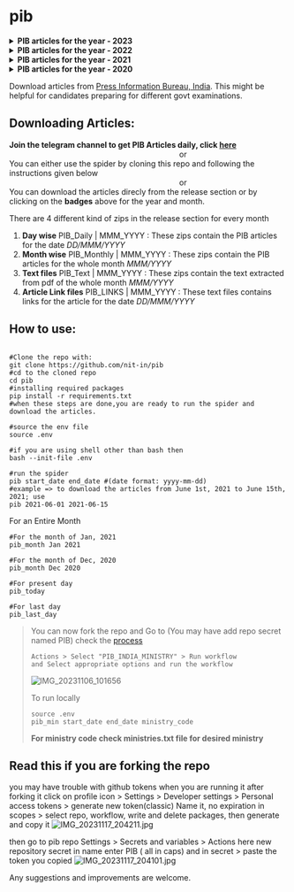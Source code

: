 # pib

<details>
<summary>
<b>PIB articles for the year - 2023</b>
</summary>

<br><b>Dec, 2023</b><br>[![PIB_Daily - Dec 2023](https://img.shields.io/badge/PIB__Daily-Dec_2023-2ea44f)](https://github.com/nit-in/pib/releases/tag/PIB_Daily_Dec_2023) [![PIB_Monthly - Dec 2023](https://img.shields.io/badge/PIB__Monthly-Dec_2023-2ea44f)](https://github.com/nit-in/pib/releases/tag/PIB_Monthly_Dec_2023) [![PIB_Text - Dec 2023](https://img.shields.io/badge/PIB__Text-Dec_2023-2ea44f)](https://github.com/nit-in/pib/releases/tag/PIB_Text_Dec_2023) [![PIB_Links - Dec 2023](https://img.shields.io/badge/PIB__Links-Dec_2023-2ea44f)](https://github.com/nit-in/pib/releases/tag/PIB_Links_Dec_2023)
<br><b>Nov, 2023</b><br>[![PIB_Daily - Nov 2023](https://img.shields.io/badge/PIB__Daily-Nov_2023-2ea44f)](https://github.com/nit-in/pib/releases/tag/PIB_Daily_Nov_2023) [![PIB_Monthly - Nov 2023](https://img.shields.io/badge/PIB__Monthly-Nov_2023-2ea44f)](https://github.com/nit-in/pib/releases/tag/PIB_Monthly_Nov_2023) [![PIB_Text - Nov 2023](https://img.shields.io/badge/PIB__Text-Nov_2023-2ea44f)](https://github.com/nit-in/pib/releases/tag/PIB_Text_Nov_2023) [![PIB_Links - Nov 2023](https://img.shields.io/badge/PIB__Links-Nov_2023-2ea44f)](https://github.com/nit-in/pib/releases/tag/PIB_Links_Nov_2023)
<br><b>Oct, 2023</b><br>[![PIB_Daily - Oct 2023](https://img.shields.io/badge/PIB__Daily-Oct_2023-2ea44f)](https://github.com/nit-in/pib/releases/tag/PIB_Daily_Oct_2023) [![PIB_Monthly - Oct 2023](https://img.shields.io/badge/PIB__Monthly-Oct_2023-2ea44f)](https://github.com/nit-in/pib/releases/tag/PIB_Monthly_Oct_2023) [![PIB_Text - Oct 2023](https://img.shields.io/badge/PIB__Text-Oct_2023-2ea44f)](https://github.com/nit-in/pib/releases/tag/PIB_Text_Oct_2023) [![PIB_Links - Oct 2023](https://img.shields.io/badge/PIB__Links-Oct_2023-2ea44f)](https://github.com/nit-in/pib/releases/tag/PIB_Links_Oct_2023)
<br><b>Sep, 2023</b><br>[![PIB_Daily - Sep 2023](https://img.shields.io/badge/PIB__Daily-Sep_2023-2ea44f)](https://github.com/nit-in/pib/releases/tag/PIB_Daily_Sep_2023) [![PIB_Monthly - Sep 2023](https://img.shields.io/badge/PIB__Monthly-Sep_2023-2ea44f)](https://github.com/nit-in/pib/releases/tag/PIB_Monthly_Sep_2023) [![PIB_Text - Sep 2023](https://img.shields.io/badge/PIB__Text-Sep_2023-2ea44f)](https://github.com/nit-in/pib/releases/tag/PIB_Text_Sep_2023) [![PIB_Links - Sep 2023](https://img.shields.io/badge/PIB__Links-Sep_2023-2ea44f)](https://github.com/nit-in/pib/releases/tag/PIB_Links_Sep_2023)
<br><b>Aug, 2023</b><br>[![PIB_Daily - Aug 2023](https://img.shields.io/badge/PIB__Daily-Aug_2023-2ea44f)](https://github.com/nit-in/pib/releases/tag/PIB_Daily_Aug_2023) [![PIB_Monthly - Aug 2023](https://img.shields.io/badge/PIB__Monthly-Aug_2023-2ea44f)](https://github.com/nit-in/pib/releases/tag/PIB_Monthly_Aug_2023) [![PIB_Text - Aug 2023](https://img.shields.io/badge/PIB__Text-Aug_2023-2ea44f)](https://github.com/nit-in/pib/releases/tag/PIB_Text_Aug_2023) [![PIB_Links - Aug 2023](https://img.shields.io/badge/PIB__Links-Aug_2023-2ea44f)](https://github.com/nit-in/pib/releases/tag/PIB_Links_Aug_2023)
<br><b>Jul, 2023</b><br>[![PIB_Daily - Jul 2023](https://img.shields.io/badge/PIB__Daily-Jul_2023-2ea44f)](https://github.com/nit-in/pib/releases/tag/PIB_Daily_Jul_2023) [![PIB_Monthly - Jul 2023](https://img.shields.io/badge/PIB__Monthly-Jul_2023-2ea44f)](https://github.com/nit-in/pib/releases/tag/PIB_Monthly_Jul_2023) [![PIB_Text - Jul 2023](https://img.shields.io/badge/PIB__Text-Jul_2023-2ea44f)](https://github.com/nit-in/pib/releases/tag/PIB_Text_Jul_2023) [![PIB_Links - Jul 2023](https://img.shields.io/badge/PIB__Links-Jul_2023-2ea44f)](https://github.com/nit-in/pib/releases/tag/PIB_Links_Jul_2023)
<br><b>Jun, 2023</b><br>[![PIB_Daily - Jun 2023](https://img.shields.io/badge/PIB__Daily-Jun_2023-2ea44f)](https://github.com/nit-in/pib/releases/tag/PIB_Daily_Jun_2023) [![PIB_Monthly - Jun 2023](https://img.shields.io/badge/PIB__Monthly-Jun_2023-2ea44f)](https://github.com/nit-in/pib/releases/tag/PIB_Monthly_Jun_2023) [![PIB_Text - Jun 2023](https://img.shields.io/badge/PIB__Text-Jun_2023-2ea44f)](https://github.com/nit-in/pib/releases/tag/PIB_Text_Jun_2023) [![PIB_Links - Jun 2023](https://img.shields.io/badge/PIB__Links-Jun_2023-2ea44f)](https://github.com/nit-in/pib/releases/tag/PIB_Links_Jun_2023)
<br><b>May, 2023</b><br>[![PIB_Daily - May 2023](https://img.shields.io/badge/PIB__Daily-May_2023-2ea44f)](https://github.com/nit-in/pib/releases/tag/PIB_Daily_May_2023) [![PIB_Monthly - May 2023](https://img.shields.io/badge/PIB__Monthly-May_2023-2ea44f)](https://github.com/nit-in/pib/releases/tag/PIB_Monthly_May_2023) [![PIB_Text - May 2023](https://img.shields.io/badge/PIB__Text-May_2023-2ea44f)](https://github.com/nit-in/pib/releases/tag/PIB_Text_May_2023) [![PIB_Links - May 2023](https://img.shields.io/badge/PIB__Links-May_2023-2ea44f)](https://github.com/nit-in/pib/releases/tag/PIB_Links_May_2023)
<br><b>Apr, 2023</b><br>[![PIB_Daily - Apr 2023](https://img.shields.io/badge/PIB__Daily-Apr_2023-2ea44f)](https://github.com/nit-in/pib/releases/tag/PIB_Daily_Apr_2023) [![PIB_Monthly - Apr 2023](https://img.shields.io/badge/PIB__Monthly-Apr_2023-2ea44f)](https://github.com/nit-in/pib/releases/tag/PIB_Monthly_Apr_2023) [![PIB_Text - Apr 2023](https://img.shields.io/badge/PIB__Text-Apr_2023-2ea44f)](https://github.com/nit-in/pib/releases/tag/PIB_Text_Apr_2023) [![PIB_Links - Apr 2023](https://img.shields.io/badge/PIB__Links-Apr_2023-2ea44f)](https://github.com/nit-in/pib/releases/tag/PIB_Links_Apr_2023)
<br><b>Mar, 2023</b><br>[![PIB_Daily - Mar 2023](https://img.shields.io/badge/PIB__Daily-Mar_2023-2ea44f)](https://github.com/nit-in/pib/releases/tag/PIB_Daily_Mar_2023) [![PIB_Monthly - Mar 2023](https://img.shields.io/badge/PIB__Monthly-Mar_2023-2ea44f)](https://github.com/nit-in/pib/releases/tag/PIB_Monthly_Mar_2023) [![PIB_Text - Mar 2023](https://img.shields.io/badge/PIB__Text-Mar_2023-2ea44f)](https://github.com/nit-in/pib/releases/tag/PIB_Text_Mar_2023) [![PIB_Links - Mar 2023](https://img.shields.io/badge/PIB__Links-Mar_2023-2ea44f)](https://github.com/nit-in/pib/releases/tag/PIB_Links_Mar_2023)
<br><b>Feb, 2023</b><br>[![PIB_Daily - Feb 2023](https://img.shields.io/badge/PIB__Daily-Feb_2023-2ea44f)](https://github.com/nit-in/pib/releases/tag/PIB_Daily_Feb_2023) [![PIB_Monthly - Feb 2023](https://img.shields.io/badge/PIB__Monthly-Feb_2023-2ea44f)](https://github.com/nit-in/pib/releases/tag/PIB_Monthly_Feb_2023) [![PIB_Text - Feb 2023](https://img.shields.io/badge/PIB__Text-Feb_2023-2ea44f)](https://github.com/nit-in/pib/releases/tag/PIB_Text_Feb_2023) [![PIB_Links - Feb 2023](https://img.shields.io/badge/PIB__Links-Feb_2023-2ea44f)](https://github.com/nit-in/pib/releases/tag/PIB_Links_Feb_2023)
<br><b>Jan, 2023</b><br>[![PIB_Daily - Jan 2023](https://img.shields.io/badge/PIB__Daily-Jan_2023-2ea44f)](https://github.com/nit-in/pib/releases/tag/PIB_Daily_Jan_2023) [![PIB_Monthly - Jan 2023](https://img.shields.io/badge/PIB__Monthly-Jan_2023-2ea44f)](https://github.com/nit-in/pib/releases/tag/PIB_Monthly_Jan_2023) [![PIB_Text - Jan 2023](https://img.shields.io/badge/PIB__Text-Jan_2023-2ea44f)](https://github.com/nit-in/pib/releases/tag/PIB_Text_Jan_2023) [![PIB_Links - Jan 2023](https://img.shields.io/badge/PIB__Links-Jan_2023-2ea44f)](https://github.com/nit-in/pib/releases/tag/PIB_Links_Jan_2023)
</details>

<details>
<summary>
<b>PIB articles for the year - 2022</b>
</summary>

<br><b>Dec, 2022</b><br>[![PIB_Daily - Dec 2022](https://img.shields.io/badge/PIB__Daily-Dec_2022-2ea44f)](https://github.com/nit-in/pib/releases/tag/PIB_Daily_Dec_2022) [![PIB_Monthly - Dec 2022](https://img.shields.io/badge/PIB__Monthly-Dec_2022-2ea44f)](https://github.com/nit-in/pib/releases/tag/PIB_Monthly_Dec_2022) [![PIB_Text - Dec 2022](https://img.shields.io/badge/PIB__Text-Dec_2022-2ea44f)](https://github.com/nit-in/pib/releases/tag/PIB_Text_Dec_2022) [![PIB_Links - Dec 2022](https://img.shields.io/badge/PIB__Links-Dec_2022-2ea44f)](https://github.com/nit-in/pib/releases/tag/PIB_Links_Dec_2022)
<br><b>Nov, 2022</b><br>[![PIB_Daily - Nov 2022](https://img.shields.io/badge/PIB__Daily-Nov_2022-2ea44f)](https://github.com/nit-in/pib/releases/tag/PIB_Daily_Nov_2022) [![PIB_Monthly - Nov 2022](https://img.shields.io/badge/PIB__Monthly-Nov_2022-2ea44f)](https://github.com/nit-in/pib/releases/tag/PIB_Monthly_Nov_2022) [![PIB_Text - Nov 2022](https://img.shields.io/badge/PIB__Text-Nov_2022-2ea44f)](https://github.com/nit-in/pib/releases/tag/PIB_Text_Nov_2022) [![PIB_Links - Nov 2022](https://img.shields.io/badge/PIB__Links-Nov_2022-2ea44f)](https://github.com/nit-in/pib/releases/tag/PIB_Links_Nov_2022)
<br><b>Oct, 2022</b><br>[![PIB_Daily - Oct 2022](https://img.shields.io/badge/PIB__Daily-Oct_2022-2ea44f)](https://github.com/nit-in/pib/releases/tag/PIB_Daily_Oct_2022) [![PIB_Monthly - Oct 2022](https://img.shields.io/badge/PIB__Monthly-Oct_2022-2ea44f)](https://github.com/nit-in/pib/releases/tag/PIB_Monthly_Oct_2022) [![PIB_Text - Oct 2022](https://img.shields.io/badge/PIB__Text-Oct_2022-2ea44f)](https://github.com/nit-in/pib/releases/tag/PIB_Text_Oct_2022) [![PIB_Links - Oct 2022](https://img.shields.io/badge/PIB__Links-Oct_2022-2ea44f)](https://github.com/nit-in/pib/releases/tag/PIB_Links_Oct_2022)
<br><b>Sep, 2022</b><br>[![PIB_Daily - Sep 2022](https://img.shields.io/badge/PIB__Daily-Sep_2022-2ea44f)](https://github.com/nit-in/pib/releases/tag/PIB_Daily_Sep_2022) [![PIB_Monthly - Sep 2022](https://img.shields.io/badge/PIB__Monthly-Sep_2022-2ea44f)](https://github.com/nit-in/pib/releases/tag/PIB_Monthly_Sep_2022) [![PIB_Text - Sep 2022](https://img.shields.io/badge/PIB__Text-Sep_2022-2ea44f)](https://github.com/nit-in/pib/releases/tag/PIB_Text_Sep_2022) [![PIB_Links - Sep 2022](https://img.shields.io/badge/PIB__Links-Sep_2022-2ea44f)](https://github.com/nit-in/pib/releases/tag/PIB_Links_Sep_2022)
<br><b>Aug, 2022</b><br>[![PIB_Daily - Aug 2022](https://img.shields.io/badge/PIB__Daily-Aug_2022-2ea44f)](https://github.com/nit-in/pib/releases/tag/PIB_Daily_Aug_2022) [![PIB_Monthly - Aug 2022](https://img.shields.io/badge/PIB__Monthly-Aug_2022-2ea44f)](https://github.com/nit-in/pib/releases/tag/PIB_Monthly_Aug_2022) [![PIB_Text - Aug 2022](https://img.shields.io/badge/PIB__Text-Aug_2022-2ea44f)](https://github.com/nit-in/pib/releases/tag/PIB_Text_Aug_2022) [![PIB_Links - Aug 2022](https://img.shields.io/badge/PIB__Links-Aug_2022-2ea44f)](https://github.com/nit-in/pib/releases/tag/PIB_Links_Aug_2022)
<br><b>Jul, 2022</b><br>[![PIB_Daily - Jul 2022](https://img.shields.io/badge/PIB__Daily-Jul_2022-2ea44f)](https://github.com/nit-in/pib/releases/tag/PIB_Daily_Jul_2022) [![PIB_Monthly - Jul 2022](https://img.shields.io/badge/PIB__Monthly-Jul_2022-2ea44f)](https://github.com/nit-in/pib/releases/tag/PIB_Monthly_Jul_2022) [![PIB_Text - Jul 2022](https://img.shields.io/badge/PIB__Text-Jul_2022-2ea44f)](https://github.com/nit-in/pib/releases/tag/PIB_Text_Jul_2022) [![PIB_Links - Jul 2022](https://img.shields.io/badge/PIB__Links-Jul_2022-2ea44f)](https://github.com/nit-in/pib/releases/tag/PIB_Links_Jul_2022)
<br><b>Jun, 2022</b><br>[![PIB_Daily - Jun 2022](https://img.shields.io/badge/PIB__Daily-Jun_2022-2ea44f)](https://github.com/nit-in/pib/releases/tag/PIB_Daily_Jun_2022) [![PIB_Monthly - Jun 2022](https://img.shields.io/badge/PIB__Monthly-Jun_2022-2ea44f)](https://github.com/nit-in/pib/releases/tag/PIB_Monthly_Jun_2022) [![PIB_Text - Jun 2022](https://img.shields.io/badge/PIB__Text-Jun_2022-2ea44f)](https://github.com/nit-in/pib/releases/tag/PIB_Text_Jun_2022) [![PIB_Links - Jun 2022](https://img.shields.io/badge/PIB__Links-Jun_2022-2ea44f)](https://github.com/nit-in/pib/releases/tag/PIB_Links_Jun_2022)
<br><b>May, 2022</b><br>[![PIB_Daily - May 2022](https://img.shields.io/badge/PIB__Daily-May_2022-2ea44f)](https://github.com/nit-in/pib/releases/tag/PIB_Daily_May_2022) [![PIB_Monthly - May 2022](https://img.shields.io/badge/PIB__Monthly-May_2022-2ea44f)](https://github.com/nit-in/pib/releases/tag/PIB_Monthly_May_2022) [![PIB_Text - May 2022](https://img.shields.io/badge/PIB__Text-May_2022-2ea44f)](https://github.com/nit-in/pib/releases/tag/PIB_Text_May_2022) [![PIB_Links - May 2022](https://img.shields.io/badge/PIB__Links-May_2022-2ea44f)](https://github.com/nit-in/pib/releases/tag/PIB_Links_May_2022)
<br><b>Apr, 2022</b><br>[![PIB_Daily - Apr 2022](https://img.shields.io/badge/PIB__Daily-Apr_2022-2ea44f)](https://github.com/nit-in/pib/releases/tag/PIB_Daily_Apr_2022) [![PIB_Monthly - Apr 2022](https://img.shields.io/badge/PIB__Monthly-Apr_2022-2ea44f)](https://github.com/nit-in/pib/releases/tag/PIB_Monthly_Apr_2022) [![PIB_Text - Apr 2022](https://img.shields.io/badge/PIB__Text-Apr_2022-2ea44f)](https://github.com/nit-in/pib/releases/tag/PIB_Text_Apr_2022) [![PIB_Links - Apr 2022](https://img.shields.io/badge/PIB__Links-Apr_2022-2ea44f)](https://github.com/nit-in/pib/releases/tag/PIB_Links_Apr_2022)
<br><b>Mar, 2022</b><br>[![PIB_Daily - Mar 2022](https://img.shields.io/badge/PIB__Daily-Mar_2022-2ea44f)](https://github.com/nit-in/pib/releases/tag/PIB_Daily_Mar_2022) [![PIB_Monthly - Mar 2022](https://img.shields.io/badge/PIB__Monthly-Mar_2022-2ea44f)](https://github.com/nit-in/pib/releases/tag/PIB_Monthly_Mar_2022) [![PIB_Text - Mar 2022](https://img.shields.io/badge/PIB__Text-Mar_2022-2ea44f)](https://github.com/nit-in/pib/releases/tag/PIB_Text_Mar_2022) [![PIB_Links - Mar 2022](https://img.shields.io/badge/PIB__Links-Mar_2022-2ea44f)](https://github.com/nit-in/pib/releases/tag/PIB_Links_Mar_2022)
<br><b>Feb, 2022</b><br>[![PIB_Daily - Feb 2022](https://img.shields.io/badge/PIB__Daily-Feb_2022-2ea44f)](https://github.com/nit-in/pib/releases/tag/PIB_Daily_Feb_2022) [![PIB_Monthly - Feb 2022](https://img.shields.io/badge/PIB__Monthly-Feb_2022-2ea44f)](https://github.com/nit-in/pib/releases/tag/PIB_Monthly_Feb_2022) [![PIB_Text - Feb 2022](https://img.shields.io/badge/PIB__Text-Feb_2022-2ea44f)](https://github.com/nit-in/pib/releases/tag/PIB_Text_Feb_2022) [![PIB_Links - Feb 2022](https://img.shields.io/badge/PIB__Links-Feb_2022-2ea44f)](https://github.com/nit-in/pib/releases/tag/PIB_Links_Feb_2022)
<br><b>Jan, 2022</b><br>[![PIB_Daily - Jan 2022](https://img.shields.io/badge/PIB__Daily-Jan_2022-2ea44f)](https://github.com/nit-in/pib/releases/tag/PIB_Daily_Jan_2022) [![PIB_Monthly - Jan 2022](https://img.shields.io/badge/PIB__Monthly-Jan_2022-2ea44f)](https://github.com/nit-in/pib/releases/tag/PIB_Monthly_Jan_2022) [![PIB_Text - Jan 2022](https://img.shields.io/badge/PIB__Text-Jan_2022-2ea44f)](https://github.com/nit-in/pib/releases/tag/PIB_Text_Jan_2022) [![PIB_Links - Jan 2022](https://img.shields.io/badge/PIB__Links-Jan_2022-2ea44f)](https://github.com/nit-in/pib/releases/tag/PIB_Links_Jan_2022)
</details>
<details>
<summary>
<b>PIB articles for the year - 2021</b>
</summary>

<br><b>Dec, 2021</b><br>[![PIB_Daily - Dec 2021](https://img.shields.io/badge/PIB__Daily-Dec_2021-2ea44f)](https://github.com/nit-in/pib/releases/tag/PIB_Daily_Dec_2021) [![PIB_Monthly - Dec 2021](https://img.shields.io/badge/PIB__Monthly-Dec_2021-2ea44f)](https://github.com/nit-in/pib/releases/tag/PIB_Monthly_Dec_2021) [![PIB_Text - Dec 2021](https://img.shields.io/badge/PIB__Text-Dec_2021-2ea44f)](https://github.com/nit-in/pib/releases/tag/PIB_Text_Dec_2021) [![PIB_Links - Dec 2021](https://img.shields.io/badge/PIB__Links-Dec_2021-2ea44f)](https://github.com/nit-in/pib/releases/tag/PIB_Links_Dec_2021)
<br><b>Nov, 2021</b><br>[![PIB_Daily - Nov 2021](https://img.shields.io/badge/PIB__Daily-Nov_2021-2ea44f)](https://github.com/nit-in/pib/releases/tag/PIB_Daily_Nov_2021) [![PIB_Monthly - Nov 2021](https://img.shields.io/badge/PIB__Monthly-Nov_2021-2ea44f)](https://github.com/nit-in/pib/releases/tag/PIB_Monthly_Nov_2021) [![PIB_Text - Nov 2021](https://img.shields.io/badge/PIB__Text-Nov_2021-2ea44f)](https://github.com/nit-in/pib/releases/tag/PIB_Text_Nov_2021) [![PIB_Links - Nov 2021](https://img.shields.io/badge/PIB__Links-Nov_2021-2ea44f)](https://github.com/nit-in/pib/releases/tag/PIB_Links_Nov_2021)
<br><b>Oct, 2021</b><br>[![PIB_Daily - Oct 2021](https://img.shields.io/badge/PIB__Daily-Oct_2021-2ea44f)](https://github.com/nit-in/pib/releases/tag/PIB_Daily_Oct_2021) [![PIB_Monthly - Oct 2021](https://img.shields.io/badge/PIB__Monthly-Oct_2021-2ea44f)](https://github.com/nit-in/pib/releases/tag/PIB_Monthly_Oct_2021) [![PIB_Text - Oct 2021](https://img.shields.io/badge/PIB__Text-Oct_2021-2ea44f)](https://github.com/nit-in/pib/releases/tag/PIB_Text_Oct_2021) [![PIB_Links - Oct 2021](https://img.shields.io/badge/PIB__Links-Oct_2021-2ea44f)](https://github.com/nit-in/pib/releases/tag/PIB_Links_Oct_2021)
<br><b>Sep, 2021</b><br>[![PIB_Daily - Sep 2021](https://img.shields.io/badge/PIB__Daily-Sep_2021-2ea44f)](https://github.com/nit-in/pib/releases/tag/PIB_Daily_Sep_2021) [![PIB_Monthly - Sep 2021](https://img.shields.io/badge/PIB__Monthly-Sep_2021-2ea44f)](https://github.com/nit-in/pib/releases/tag/PIB_Monthly_Sep_2021) [![PIB_Text - Sep 2021](https://img.shields.io/badge/PIB__Text-Sep_2021-2ea44f)](https://github.com/nit-in/pib/releases/tag/PIB_Text_Sep_2021) [![PIB_Links - Sep 2021](https://img.shields.io/badge/PIB__Links-Sep_2021-2ea44f)](https://github.com/nit-in/pib/releases/tag/PIB_Links_Sep_2021)
<br><b>Aug, 2021</b><br>[![PIB_Daily - Aug 2021](https://img.shields.io/badge/PIB__Daily-Aug_2021-2ea44f)](https://github.com/nit-in/pib/releases/tag/PIB_Daily_Aug_2021) [![PIB_Monthly - Aug 2021](https://img.shields.io/badge/PIB__Monthly-Aug_2021-2ea44f)](https://github.com/nit-in/pib/releases/tag/PIB_Monthly_Aug_2021) [![PIB_Text - Aug 2021](https://img.shields.io/badge/PIB__Text-Aug_2021-2ea44f)](https://github.com/nit-in/pib/releases/tag/PIB_Text_Aug_2021) [![PIB_Links - Aug 2021](https://img.shields.io/badge/PIB__Links-Aug_2021-2ea44f)](https://github.com/nit-in/pib/releases/tag/PIB_Links_Aug_2021)
<br><b>Jul, 2021</b><br>[![PIB_Daily - Jul 2021](https://img.shields.io/badge/PIB__Daily-Jul_2021-2ea44f)](https://github.com/nit-in/pib/releases/tag/PIB_Daily_Jul_2021) [![PIB_Monthly - Jul 2021](https://img.shields.io/badge/PIB__Monthly-Jul_2021-2ea44f)](https://github.com/nit-in/pib/releases/tag/PIB_Monthly_Jul_2021) [![PIB_Text - Jul 2021](https://img.shields.io/badge/PIB__Text-Jul_2021-2ea44f)](https://github.com/nit-in/pib/releases/tag/PIB_Text_Jul_2021) [![PIB_Links - Jul 2021](https://img.shields.io/badge/PIB__Links-Jul_2021-2ea44f)](https://github.com/nit-in/pib/releases/tag/PIB_Links_Jul_2021)
<br><b>Jun, 2021</b><br>[![PIB_Daily - Jun 2021](https://img.shields.io/badge/PIB__Daily-Jun_2021-2ea44f)](https://github.com/nit-in/pib/releases/tag/PIB_Daily_Jun_2021) [![PIB_Monthly - Jun 2021](https://img.shields.io/badge/PIB__Monthly-Jun_2021-2ea44f)](https://github.com/nit-in/pib/releases/tag/PIB_Monthly_Jun_2021) [![PIB_Text - Jun 2021](https://img.shields.io/badge/PIB__Text-Jun_2021-2ea44f)](https://github.com/nit-in/pib/releases/tag/PIB_Text_Jun_2021) [![PIB_Links - Jun 2021](https://img.shields.io/badge/PIB__Links-Jun_2021-2ea44f)](https://github.com/nit-in/pib/releases/tag/PIB_Links_Jun_2021)
<br><b>May, 2021</b><br>[![PIB_Daily - May 2021](https://img.shields.io/badge/PIB__Daily-May_2021-2ea44f)](https://github.com/nit-in/pib/releases/tag/PIB_Daily_May_2021) [![PIB_Monthly - May 2021](https://img.shields.io/badge/PIB__Monthly-May_2021-2ea44f)](https://github.com/nit-in/pib/releases/tag/PIB_Monthly_May_2021) [![PIB_Text - May 2021](https://img.shields.io/badge/PIB__Text-May_2021-2ea44f)](https://github.com/nit-in/pib/releases/tag/PIB_Text_May_2021) [![PIB_Links - May 2021](https://img.shields.io/badge/PIB__Links-May_2021-2ea44f)](https://github.com/nit-in/pib/releases/tag/PIB_Links_May_2021)
<br><b>Apr, 2021</b><br>[![PIB_Daily - Apr 2021](https://img.shields.io/badge/PIB__Daily-Apr_2021-2ea44f)](https://github.com/nit-in/pib/releases/tag/PIB_Daily_Apr_2021) [![PIB_Monthly - Apr 2021](https://img.shields.io/badge/PIB__Monthly-Apr_2021-2ea44f)](https://github.com/nit-in/pib/releases/tag/PIB_Monthly_Apr_2021) [![PIB_Text - Apr 2021](https://img.shields.io/badge/PIB__Text-Apr_2021-2ea44f)](https://github.com/nit-in/pib/releases/tag/PIB_Text_Apr_2021) [![PIB_Links - Apr 2021](https://img.shields.io/badge/PIB__Links-Apr_2021-2ea44f)](https://github.com/nit-in/pib/releases/tag/PIB_Links_Apr_2021)
<br><b>Mar, 2021</b><br>[![PIB_Daily - Mar 2021](https://img.shields.io/badge/PIB__Daily-Mar_2021-2ea44f)](https://github.com/nit-in/pib/releases/tag/PIB_Daily_Mar_2021) [![PIB_Monthly - Mar 2021](https://img.shields.io/badge/PIB__Monthly-Mar_2021-2ea44f)](https://github.com/nit-in/pib/releases/tag/PIB_Monthly_Mar_2021) [![PIB_Text - Mar 2021](https://img.shields.io/badge/PIB__Text-Mar_2021-2ea44f)](https://github.com/nit-in/pib/releases/tag/PIB_Text_Mar_2021) [![PIB_Links - Mar 2021](https://img.shields.io/badge/PIB__Links-Mar_2021-2ea44f)](https://github.com/nit-in/pib/releases/tag/PIB_Links_Mar_2021)
<br><b>Feb, 2021</b><br>[![PIB_Daily - Feb 2021](https://img.shields.io/badge/PIB__Daily-Feb_2021-2ea44f)](https://github.com/nit-in/pib/releases/tag/PIB_Daily_Feb_2021) [![PIB_Monthly - Feb 2021](https://img.shields.io/badge/PIB__Monthly-Feb_2021-2ea44f)](https://github.com/nit-in/pib/releases/tag/PIB_Monthly_Feb_2021) [![PIB_Text - Feb 2021](https://img.shields.io/badge/PIB__Text-Feb_2021-2ea44f)](https://github.com/nit-in/pib/releases/tag/PIB_Text_Feb_2021) [![PIB_Links - Feb 2021](https://img.shields.io/badge/PIB__Links-Feb_2021-2ea44f)](https://github.com/nit-in/pib/releases/tag/PIB_Links_Feb_2021)
<br><b>Jan, 2021</b><br>[![PIB_Daily - Jan 2021](https://img.shields.io/badge/PIB__Daily-Jan_2021-2ea44f)](https://github.com/nit-in/pib/releases/tag/PIB_Daily_Jan_2021) [![PIB_Monthly - Jan 2021](https://img.shields.io/badge/PIB__Monthly-Jan_2021-2ea44f)](https://github.com/nit-in/pib/releases/tag/PIB_Monthly_Jan_2021) [![PIB_Text - Jan 2021](https://img.shields.io/badge/PIB__Text-Jan_2021-2ea44f)](https://github.com/nit-in/pib/releases/tag/PIB_Text_Jan_2021) [![PIB_Links - Jan 2021](https://img.shields.io/badge/PIB__Links-Jan_2021-2ea44f)](https://github.com/nit-in/pib/releases/tag/PIB_Links_Jan_2021)
</details>
<details>
<summary>
<b>PIB articles for the year - 2020</b>
</summary>

<br><b>Dec, 2020</b><br>[![PIB_Daily - Dec 2020](https://img.shields.io/badge/PIB__Daily-Dec_2020-2ea44f)](https://github.com/nit-in/pib/releases/tag/PIB_Daily_Dec_2020) [![PIB_Monthly - Dec 2020](https://img.shields.io/badge/PIB__Monthly-Dec_2020-2ea44f)](https://github.com/nit-in/pib/releases/tag/PIB_Monthly_Dec_2020) [![PIB_Text - Dec 2020](https://img.shields.io/badge/PIB__Text-Dec_2020-2ea44f)](https://github.com/nit-in/pib/releases/tag/PIB_Text_Dec_2020) [![PIB_Links - Dec 2020](https://img.shields.io/badge/PIB__Links-Dec_2020-2ea44f)](https://github.com/nit-in/pib/releases/tag/PIB_Links_Dec_2020)
<br><b>Nov, 2020</b><br>[![PIB_Daily - Nov 2020](https://img.shields.io/badge/PIB__Daily-Nov_2020-2ea44f)](https://github.com/nit-in/pib/releases/tag/PIB_Daily_Nov_2020) [![PIB_Monthly - Nov 2020](https://img.shields.io/badge/PIB__Monthly-Nov_2020-2ea44f)](https://github.com/nit-in/pib/releases/tag/PIB_Monthly_Nov_2020) [![PIB_Text - Nov 2020](https://img.shields.io/badge/PIB__Text-Nov_2020-2ea44f)](https://github.com/nit-in/pib/releases/tag/PIB_Text_Nov_2020) [![PIB_Links - Nov 2020](https://img.shields.io/badge/PIB__Links-Nov_2020-2ea44f)](https://github.com/nit-in/pib/releases/tag/PIB_Links_Nov_2020)
<br><b>Oct, 2020</b><br>[![PIB_Daily - Oct 2020](https://img.shields.io/badge/PIB__Daily-Oct_2020-2ea44f)](https://github.com/nit-in/pib/releases/tag/PIB_Daily_Oct_2020) [![PIB_Monthly - Oct 2020](https://img.shields.io/badge/PIB__Monthly-Oct_2020-2ea44f)](https://github.com/nit-in/pib/releases/tag/PIB_Monthly_Oct_2020) [![PIB_Text - Oct 2020](https://img.shields.io/badge/PIB__Text-Oct_2020-2ea44f)](https://github.com/nit-in/pib/releases/tag/PIB_Text_Oct_2020) [![PIB_Links - Oct 2020](https://img.shields.io/badge/PIB__Links-Oct_2020-2ea44f)](https://github.com/nit-in/pib/releases/tag/PIB_Links_Oct_2020)
<br><b>Sep, 2020</b><br>[![PIB_Daily - Sep 2020](https://img.shields.io/badge/PIB__Daily-Sep_2020-2ea44f)](https://github.com/nit-in/pib/releases/tag/PIB_Daily_Sep_2020) [![PIB_Monthly - Sep 2020](https://img.shields.io/badge/PIB__Monthly-Sep_2020-2ea44f)](https://github.com/nit-in/pib/releases/tag/PIB_Monthly_Sep_2020) [![PIB_Text - Sep 2020](https://img.shields.io/badge/PIB__Text-Sep_2020-2ea44f)](https://github.com/nit-in/pib/releases/tag/PIB_Text_Sep_2020) [![PIB_Links - Sep 2020](https://img.shields.io/badge/PIB__Links-Sep_2020-2ea44f)](https://github.com/nit-in/pib/releases/tag/PIB_Links_Sep_2020)
<br><b>Aug, 2020</b><br>[![PIB_Daily - Aug 2020](https://img.shields.io/badge/PIB__Daily-Aug_2020-2ea44f)](https://github.com/nit-in/pib/releases/tag/PIB_Daily_Aug_2020) [![PIB_Monthly - Aug 2020](https://img.shields.io/badge/PIB__Monthly-Aug_2020-2ea44f)](https://github.com/nit-in/pib/releases/tag/PIB_Monthly_Aug_2020) [![PIB_Text - Aug 2020](https://img.shields.io/badge/PIB__Text-Aug_2020-2ea44f)](https://github.com/nit-in/pib/releases/tag/PIB_Text_Aug_2020) [![PIB_Links - Aug 2020](https://img.shields.io/badge/PIB__Links-Aug_2020-2ea44f)](https://github.com/nit-in/pib/releases/tag/PIB_Links_Aug_2020)
<br><b>Jul, 2020</b><br>[![PIB_Daily - Jul 2020](https://img.shields.io/badge/PIB__Daily-Jul_2020-2ea44f)](https://github.com/nit-in/pib/releases/tag/PIB_Daily_Jul_2020) [![PIB_Monthly - Jul 2020](https://img.shields.io/badge/PIB__Monthly-Jul_2020-2ea44f)](https://github.com/nit-in/pib/releases/tag/PIB_Monthly_Jul_2020) [![PIB_Text - Jul 2020](https://img.shields.io/badge/PIB__Text-Jul_2020-2ea44f)](https://github.com/nit-in/pib/releases/tag/PIB_Text_Jul_2020) [![PIB_Links - Jul 2020](https://img.shields.io/badge/PIB__Links-Jul_2020-2ea44f)](https://github.com/nit-in/pib/releases/tag/PIB_Links_Jul_2020)
<br><b>Jun, 2020</b><br>[![PIB_Daily - Jun 2020](https://img.shields.io/badge/PIB__Daily-Jun_2020-2ea44f)](https://github.com/nit-in/pib/releases/tag/PIB_Daily_Jun_2020) [![PIB_Monthly - Jun 2020](https://img.shields.io/badge/PIB__Monthly-Jun_2020-2ea44f)](https://github.com/nit-in/pib/releases/tag/PIB_Monthly_Jun_2020) [![PIB_Text - Jun 2020](https://img.shields.io/badge/PIB__Text-Jun_2020-2ea44f)](https://github.com/nit-in/pib/releases/tag/PIB_Text_Jun_2020) [![PIB_Links - Jun 2020](https://img.shields.io/badge/PIB__Links-Jun_2020-2ea44f)](https://github.com/nit-in/pib/releases/tag/PIB_Links_Jun_2020)
<br><b>May, 2020</b><br>[![PIB_Daily - May 2020](https://img.shields.io/badge/PIB__Daily-May_2020-2ea44f)](https://github.com/nit-in/pib/releases/tag/PIB_Daily_May_2020) [![PIB_Monthly - May 2020](https://img.shields.io/badge/PIB__Monthly-May_2020-2ea44f)](https://github.com/nit-in/pib/releases/tag/PIB_Monthly_May_2020) [![PIB_Text - May 2020](https://img.shields.io/badge/PIB__Text-May_2020-2ea44f)](https://github.com/nit-in/pib/releases/tag/PIB_Text_May_2020) [![PIB_Links - May 2020](https://img.shields.io/badge/PIB__Links-May_2020-2ea44f)](https://github.com/nit-in/pib/releases/tag/PIB_Links_May_2020)
<br><b>Apr, 2020</b><br>[![PIB_Daily - Apr 2020](https://img.shields.io/badge/PIB__Daily-Apr_2020-2ea44f)](https://github.com/nit-in/pib/releases/tag/PIB_Daily_Apr_2020) [![PIB_Monthly - Apr 2020](https://img.shields.io/badge/PIB__Monthly-Apr_2020-2ea44f)](https://github.com/nit-in/pib/releases/tag/PIB_Monthly_Apr_2020) [![PIB_Text - Apr 2020](https://img.shields.io/badge/PIB__Text-Apr_2020-2ea44f)](https://github.com/nit-in/pib/releases/tag/PIB_Text_Apr_2020) [![PIB_Links - Apr 2020](https://img.shields.io/badge/PIB__Links-Apr_2020-2ea44f)](https://github.com/nit-in/pib/releases/tag/PIB_Links_Apr_2020)
<br><b>Mar, 2020</b><br>[![PIB_Daily - Mar 2020](https://img.shields.io/badge/PIB__Daily-Mar_2020-2ea44f)](https://github.com/nit-in/pib/releases/tag/PIB_Daily_Mar_2020) [![PIB_Monthly - Mar 2020](https://img.shields.io/badge/PIB__Monthly-Mar_2020-2ea44f)](https://github.com/nit-in/pib/releases/tag/PIB_Monthly_Mar_2020) [![PIB_Text - Mar 2020](https://img.shields.io/badge/PIB__Text-Mar_2020-2ea44f)](https://github.com/nit-in/pib/releases/tag/PIB_Text_Mar_2020) [![PIB_Links - Mar 2020](https://img.shields.io/badge/PIB__Links-Mar_2020-2ea44f)](https://github.com/nit-in/pib/releases/tag/PIB_Links_Mar_2020)
<br><b>Feb, 2020</b><br>[![PIB_Daily - Feb 2020](https://img.shields.io/badge/PIB__Daily-Feb_2020-2ea44f)](https://github.com/nit-in/pib/releases/tag/PIB_Daily_Feb_2020) [![PIB_Monthly - Feb 2020](https://img.shields.io/badge/PIB__Monthly-Feb_2020-2ea44f)](https://github.com/nit-in/pib/releases/tag/PIB_Monthly_Feb_2020) [![PIB_Text - Feb 2020](https://img.shields.io/badge/PIB__Text-Feb_2020-2ea44f)](https://github.com/nit-in/pib/releases/tag/PIB_Text_Feb_2020) [![PIB_Links - Feb 2020](https://img.shields.io/badge/PIB__Links-Feb_2020-2ea44f)](https://github.com/nit-in/pib/releases/tag/PIB_Links_Feb_2020)
<br><b>Jan, 2020</b><br>[![PIB_Daily - Jan 2020](https://img.shields.io/badge/PIB__Daily-Jan_2020-2ea44f)](https://github.com/nit-in/pib/releases/tag/PIB_Daily_Jan_2020) [![PIB_Monthly - Jan 2020](https://img.shields.io/badge/PIB__Monthly-Jan_2020-2ea44f)](https://github.com/nit-in/pib/releases/tag/PIB_Monthly_Jan_2020) [![PIB_Text - Jan 2020](https://img.shields.io/badge/PIB__Text-Jan_2020-2ea44f)](https://github.com/nit-in/pib/releases/tag/PIB_Text_Jan_2020) [![PIB_Links - Jan 2020](https://img.shields.io/badge/PIB__Links-Jan_2020-2ea44f)](https://github.com/nit-in/pib/releases/tag/PIB_Links_Jan_2020)
</details>

Download articles from [Press Information Bureau, India](https://www.pib.gov.in).
This might be helpful for candidates preparing for different govt examinations.

## Downloading Articles:

<b>Join the telegram channel to get PIB Articles daily, click [here](https://t.me/pibarticles)</b>
&emsp;&emsp;&emsp;&emsp;&emsp;&emsp;&emsp;&emsp;&emsp;&emsp;&emsp;&emsp;&emsp;&emsp;&emsp;&emsp;&emsp;&emsp;&emsp;&emsp;&emsp;&emsp;or<br>
You can either use the spider by cloning this repo and following the instructions given below<br>
&emsp;&emsp;&emsp;&emsp;&emsp;&emsp;&emsp;&emsp;&emsp;&emsp;&emsp;&emsp;&emsp;&emsp;&emsp;&emsp;&emsp;&emsp;&emsp;&emsp;&emsp;&emsp;or<br>
You can download the articles direcly from the release section or by clicking on the <b>badges</b> above for the year and month.

There are 4 different kind of zips in the release section for every month
1. <b>Day wise</b> PIB_Daily | MMM_YYYY : These zips contain the PIB articles for the date <i>DD/MMM/YYYY</i>
2. <b>Month wise</b> PIB_Monthly | MMM_YYYY : These zips contain the PIB articles for the whole month <i>MMM/YYYY</i>
3. <b>Text files</b> PIB_Text | MMM_YYYY : These zips contain the text extracted from pdf of the whole month <i>MMM/YYYY</i>
4. <b>Article Link files</b> PIB_LINKS | MMM_YYYY : These text files contains links for the article for the date <i>DD/MMM/YYYY</i>

## How to use:

```shell

#Clone the repo with:
git clone https://github.com/nit-in/pib
#cd to the cloned repo
cd pib
#installing required packages
pip install -r requirements.txt
#when these steps are done,you are ready to run the spider and download the articles.

#source the env file
source .env

#if you are using shell other than bash then 
bash --init-file .env

#run the spider
pib start_date end_date #(date format: yyyy-mm-dd)
#example => to download the articles from June 1st, 2021 to June 15th, 2021; use
pib 2021-06-01 2021-06-15
```

For an Entire Month

```shell
#For the month of Jan, 2021
pib_month Jan 2021

#For the month of Dec, 2020
pib_month Dec 2020

#For present day
pib_today

#For last day
pib_last_day
``` 

> You can now fork the repo and Go to (You may have add repo secret named PIB) check the [process](https://docs.github.com/en/codespaces/managing-codespaces-for-your-organization/managing-secrets-for-your-repository-and-organization-for-github-codespaces#:~:text=Adding%20secrets%20for%20a%20repository,-To%20create%20secrets&text=Under%20your%20repository%20name%2C%20click,page%2C%20click%20New%20repository%20secret.)
> 
> ```
> Actions > Select "PIB_INDIA_MINISTRY" > Run workflow
> and Select appropriate options and run the workflow
> ```
> 
> ![IMG_20231106_101656](https://user-images.githubusercontent.com/8947263/280597016-38355326-e425-4cd0-9d93-156d39abded5.jpg)
> 
> To run locally
> 
> ```
> source .env
> pib_min start_date end_date ministry_code
> ```
> 
> **For ministry code check ministries.txt file for desired ministry**
## Read this if you are forking the repo

you may have trouble with github tokens when you are running it after forking it
click on profile icon > Settings > Developer settings > Personal access tokens > generate new token(classic)
Name it, no expiration
in scopes > select repo, workflow, write and delete packages, 
then generate and copy it
![IMG_20231117_204211.jpg](https://github.com/nit-in/pib/assets/8947263/f4ae732c-db31-4cda-8dbc-caa8f2496bdc)




 then go to pib repo
Settings > Secrets and variables > Actions
here new repository secret
in name enter PIB ( all in caps)
and in secret > paste the token you copied
![IMG_20231117_204101.jpg](https://github.com/nit-in/pib/assets/8947263/df02db15-7238-4f09-b11a-fa86477cdcb3)








Any suggestions and improvements are welcome.
